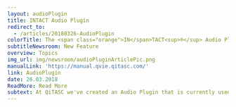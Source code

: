 ```yaml
---
layout: audioPlugin
title: INTACT Audio Plugin
redirect_to:
  - /articles/20180326-AudioPlugin
colorTitle: The <span class="orange">IN</span>TACT<sup>®</sup> Audio Plugin
subtitleNewsroom: New Feature
overview: Topics
img_url: img/newsroom/audioPluginArticlePic.png
manualLink: 'https://manual.qvie.qitasc.com/'
link: AudioPlugin
date: 26.03.2018
ReadMore: Read More
subtext: At QiTASC we've created an Audio Plugin that is currently used for monitoring speech channel quality as well as recording and comparing audio files (Audio Fingerprinting) within INTACT test cases. Read on to find out how these new features work.
---
```

